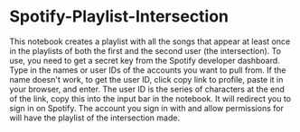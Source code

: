 # Spotify-Playlist-Intersection
This notebook creates a playlist with all the songs that appear at least once in the playlists of both the first and the second user (the intersection).  To use, you need to get a secret key from the Spotify developer dashboard. Type in the names or user IDs of the accounts you want to pull from. If the name doesn't work, to get the user ID, click copy link to profile, paste it in your browser, and enter. The user ID is the series of characters at the end of the link, copy this into the input bar in the notebook. It will redirect you to sign in on Spotify. The account you sign in with and allow permissions for will have the playlist of the intersection made.
